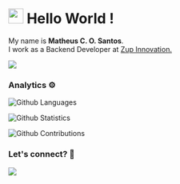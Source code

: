 
<h1><img src="https://emojis.slackmojis.com/emojis/images/1563480763/5999/meow_party.gif?1563480763" width="30"/> Hello World ! </h1>

My name is **Matheus C. O. Santos**. </br>
I work as a Backend Developer at <a href="https://www.zup.com.br/">Zup Innovation.</a>

![](http://estruyf-github.azurewebsites.net/api/VisitorHit?user=matheuscosantos&repo=matheuscosantos&countColorcountColor)

### Analytics ⚙️

![Github Languages](https://github-readme-stats.vercel.app/api/top-langs/?username=matheuscosantos&layout=compact&count_private=true)

![Github Statistics](https://github-readme-stats.vercel.app/api/?username=matheuscosantos&count_private=true&show_icons=true)

![Github Contributions](https://github-readme-streak-stats.herokuapp.com/?user=matheuscosantos&hide_border=true)

### Let's connect? 🤝

<p align="left">

<a href="https://www.linkedin.com/in/matheuscosantos"><img src="https://img.shields.io/badge/-LinkedIn-0077B5?style=flat&logo=Linkedin&logoColor=white"/></a>

</p>
